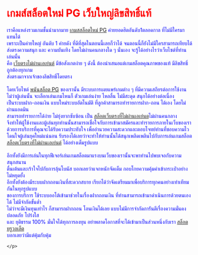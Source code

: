 <!DOCTYPE html>
<html lang="en" dir="ltr">
  <head>
    <meta charset="utf-8">
    <title>เว็บสล็อตน้องใหม่</title>
  </head>
  <body>
    <h1 Style="color:red;">เกมส์สล็อตใหม่ PG เว็บใหญ่ลิขสิทธิ์แท้</h1>
    <p style="color:blue;">
      เราคือแหล่งรวมเกมชั้นนำมากมาย <a href="https://thewinner99.net/">เกมสสล็อตใหม่ PG</a> ค่ายยอดฮิตอันดับ1ตลอดกาล ที่ไม่มีใครมาแทนได้ <br>
      เพราะเป็นค่ายใหญ่ อันดับ 1 ค่ายดัง ที่ดีที่สุดในตอนนี้เลยก็ว่าได้ จนตอนนี้ก็ยังไม่มีใครสามารถเทียบได้ <br>
      ส่งตรงความสนุก และ ความบันเทิง โดยไม่ผ่านคนกลางใด ๆ นั่นเอง จะรู้ได้อย่างไรว่าเว็บไซต์ที่ท่านเล่นนั้น <br>
      คือ <a href="https://thewinner99.net/">เว็บตรงไม่ผ่านเอเย่นต์</a> มีข้อสังเกตง่าย ๆ ดังนี้ ต้องนำเสนอแต่เกมสล็อตคุณภาพของแท้ มีลิขสิทธิ์ถูกต้องทุกเกม <br>
      ส่งตรงมาจากเจ้าของลิขสิทธิ์โดยตรง <br>
      <br>โดยเว็บไซต์ <a href="https://thewinner99.net/">พนันสล็อต PG</a> ของเรานั้น มีระบบการเผยแพร่เกมต่าง ๆ ที่มีความเสถียรต่อการใช้งาน <br>
      ไม่ว่าผู้เล่นนั้น จะเลือกเล่นเกมไหนก็ ตัวเกมเล่นง่าย ไหลลื่น ไม่มีสะดุด สนุกได้อย่างต่อเนื่อง <br>
      เป็นระบบฝาก-ถอนเงิน แบบใหม่ระบบอัตโนมัติ ที่ลูกค้าสามารถทำรายการฝาก-ถอน ได้เอง โดยไม่ผ่านแอดมิน <br>
      สามารถทำรายการได้ง่าย ไม่ยุ่งยากซับซ้อน เป็น <a href="https://thewinner99.net/">สล็อตเว็บตรงที่ไม่ผ่านเอเย่นต</a>ไม่ผ่านคนกลาง <br>
      จึงทำให้ผู้ใช้งานและผู้เล่นทุกท่านนั้นสามารถเชื่อใจกับการเข้ามาสมัครและทำรายการภายในเว็บของเรา <br>
      ด้วยการบริการที่คุณจะได้รับความประทับใจ เพื่ออำนวยความสะดวกและตอบโจทย์ท่านที่ชอบความไว <br>
      โดนใจผู้เล่นยุคใหม่แน่นอน รับรองได้เลยว่าจะทำให้ท่านนั้นได้สนุกเพลิดเพลินไปกับการเล่นเกมสล็อต <br>
      <a href="https://thewinner99.net/">สล็อตเว็บตรงที่ไม่ผ่านเอเย่นต์</a>  ได้อย่างเต็มรูปแบบ <br>
      <br> อีกทั้งยังมีการเล่นในทุกฟีเจอร์เล่นเกมสล็อตมาแรงบนเว็บของเรานั้นจะพาท่านไปพบเจอกับความสนุกสนาน <br>
      ตื่นเต้นและเร้าใจไปกับการลุ้นโบนัส บอกเลยว่าแจกหนักจัดเต็ม กอบโกยความคุ้มค่าเข้ากระเป๋าอย่างไม่หยุดยั้ง <br>
      อีกทั้งยังต้องมีระบบฝากถอนเงินที่สะดวกสบาย เรียกได้ว่าจัดเตรียมมาเพื่อบริการทุกคนอย่างเท่าเทียมกันในทุกรูปแบบ <br>
      ของการบริการ ใช้ระบบออโต้เข้ามาช่วยในเรื่องฝากถอนเงิน ที่ท่านสามารถเข้ามาดำเนินการด้วยตนเองได้ ไม่มีจำกัดขั้นต่ำ <br>
       ไม่ว่าจะมีเงินทุนเท่าไร ก็สามารถฝากถอน โอนเงินได้เลย แบบไม่มีการจำกัดการันตีเรื่องความมั่นคง ปลอดภัย โปร่งใส  <br>
       และ ยุติธรรม 100% มั่นใจได้ทุกการลงทุน อย่าพลาดโอกาสที่จะได้เข้ามาเป็นส่วนหนึ่งกับเรา <a href="https://thewinner99.net/">สล็อตทรูวอเล็ต</a>  <br>
       บอกเลยว่ามีแต่คุ้มกับคุ้ม

    </p>
  </body>
</html>

